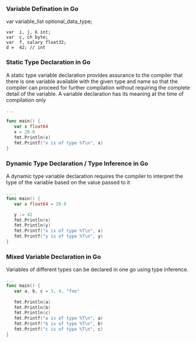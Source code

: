 ### Variable Defination in Go
var variable_list optional_data_type;
```
var  i, j, k int;
var  c, ch byte;
var  f, salary float32;
d =  42; // int
```

### Static Type Declaration in Go
A static type variable declaration provides assurance to the compiler that there is one variable available with the given type and name so that the compiler can proceed for further compilation without requiring the complete detail of the variable. A variable declaration has its meaning at the time of compilation only

```go
...

func main() {
   var x float64
   x = 20.0
   fmt.Println(x)
   fmt.Printf("x is of type %T\n", x)
}
```

### Dynamic Type Declaration / Type Inference in Go
A dynamic type variable declaration requires the compiler to interpret the type of the variable based on the value passed to it
```go
....
func main() {
   var x float64 = 20.0

   y := 42 
   fmt.Println(x)
   fmt.Println(y)
   fmt.Printf("x is of type %T\n", x)
   fmt.Printf("y is of type %T\n", y)	
}
```

### Mixed Variable Declaration in Go
Variables of different types can be declared in one go using type inference.
```go
...
func main() {
   var a, b, c = 3, 4, "foo"  
	
   fmt.Println(a)
   fmt.Println(b)
   fmt.Println(c)
   fmt.Printf("a is of type %T\n", a)
   fmt.Printf("b is of type %T\n", b)
   fmt.Printf("c is of type %T\n", c)
}
```